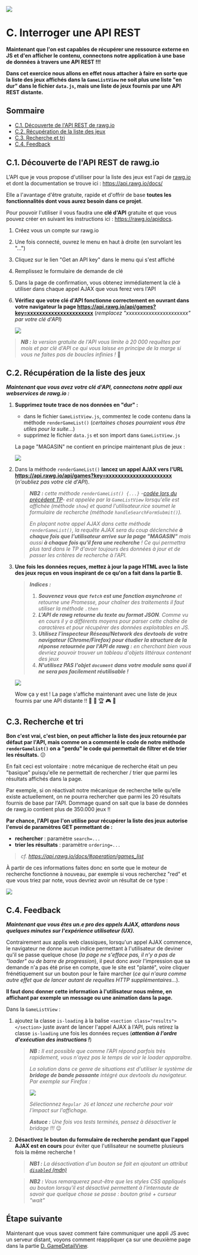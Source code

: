 <img src="images/readme/header-small.jpg" >

# C. Interroger une API REST <!-- omit in toc -->

**Maintenant que l'on est capables de récupérer une ressource externe en JS et d'en afficher le contenu, connectons notre application à une base de données à travers une API REST !!!**

**Dans cet exercice nous allons en effet nous attacher à faire en sorte que la liste des jeux affichés dans la `GameListView` ne soit plus une liste "en dur" dans le fichier `data.js`, mais une liste de jeux fournis par une API REST distante.**


## Sommaire <!-- omit in toc -->
- [C.1. Découverte de l'API REST de rawg.io](#c1-découverte-de-lapi-rest-de-rawgio)
- [C.2. Récupération de la liste des jeux](#c2-récupération-de-la-liste-des-jeux)
- [C.3. Recherche et tri](#c3-recherche-et-tri)
- [C.4. Feedback](#c4-feedback)


## C.1. Découverte de l'API REST de rawg.io
L'API que je vous propose d'utiliser pour la liste des jeux est l'api de [rawg.io](https://rawg.io/) et dont la documentation se trouve ici : https://api.rawg.io/docs/

Elle a l'avantage d'être gratuite, rapide et d'offrir de base **toutes les fonctionnalités dont vous aurez besoin dans ce projet**.

Pour pouvoir l'utiliser il vous faudra une **clé d'API** gratuite et que vous pouvez créer en suivant les instructions ici : https://rawg.io/apidocs.
1. Créez vous un compte sur rawg.io
2. Une fois connecté, ouvrez le menu en haut à droite (en survolant les "...")
3. Cliquez sur le lien "Get an API key" dans le menu qui s'est affiché
4. Remplissez le formulaire de demande de clé
5. Dans la page de confirmation, vous obtenez immédiatement la clé à utiliser dans chaque appel AJAX que vous ferez vers l'API
6. **Vérifiez que votre clé d'API fonctionne correctement en ouvrant dans votre navigateur la page https://api.rawg.io/api/games?key=xxxxxxxxxxxxxxxxxxxxxx** (_remplacez "xxxxxxxxxxxxxxxxxxxxxx" par votre clé d'API_)

	<img src="images/readme/rawg-games.png" >

> _**NB :** la version gratuite de l'API vous limite à 20 000 requêtes par mois et par clé d'API ce qui vous laisse en principe de la marge si vous ne faites pas de boucles infinies !_ 😬

## C.2. Récupération de la liste des jeux

_**Maintenant que vous avez votre clé d'API, connectons notre appli aux webservices de rawg.io :**_

1. **Supprimez toute trace de nos données en "dur" :**
	- dans le fichier `GameListView.js`, commentez le code contenu dans la méthode `renderGameList()` (_certaines choses pourraient vous être utiles pour la suite..._)
	- supprimez le fichier `data.js` et son import dans `GameListView.js`

	La page "MAGASIN" ne contient en principe maintenant plus de jeux :

	<img src="images/readme/gamelist-vide.png">

2. Dans la méthode `renderGameList()` **lancez un appel AJAX vers l'URL https://api.rawg.io/api/games?key=xxxxxxxxxxxxxxxxxxxxxx** (_n'oubliez pas votre clé d'API_).

	> _**NB2 :** cette méthode `renderGameList() {...}` -[codée lors du précédent TP](https://gitlab.univ-lille.fr/js/tp3/-/blob/main/E-poo-avancee.md#e5-gamelist)- est appelée par la `GameListView` lorsqu'elle est affichée (méthode `show`) et quand l'utilisateur.rice soumet le formulaire de recherche (méthode `handleSearchFormSubmit()`)._
	>
	> _En plaçant notre appel AJAX dans cette méthode `renderGameList()`, la requête AJAX sera du coup déclenchée **à chaque fois que l'utilisateur arrive sur la page "MAGASIN"** mais aussi **à chaque fois qu'il fera une recherche** ! Ce qui permettra plus tard dans le TP d'avoir toujours des données à jour et de passer les critères de recherche à l'API._

3. **Une fois les données reçues, mettez à jour la page HTML avec la liste des jeux reçus en vous inspirant de ce qu'on a fait dans la partie B.**

	> _**Indices :**_
	> 1. _**Souvenez vous que `fetch` est une fonction asynchrone** et retourne une Promesse, pour chaîner des traitements il faut utiliser la méthode `.then`_
	> 2. _**L'API de rawg retourne du texte au format JSON**. Comme vu en cours il y a différents moyens pour parser cette chaîne de caractères et pour récupérer des données exploitables en JS._
	> 3. _**Utilisez l'inspecteur Réseau/Network des devtools de votre navigateur (Chrome/Firefox) pour étudier la structure de la réponse retournée par l'API de rawg :** en cherchant bien vous devriez pouvoir trouver un tableau d'objets littéraux contenant des jeux_
	> 4. _**N'utilisez PAS l'objet `document` dans votre module sans quoi il ne sera pas facilement réutilisable !**_

	<img src="images/readme/gamelist-complete.png">

	Wow ça y est ! La page s'affiche maintenant avec une liste de jeux fournis par une API distante !! 🤘 🎉 🏆 🎮 🍻

## C.3. Recherche et tri

**Bon c'est vrai, c'est bien, on peut afficher la liste des jeux retournée par défaut par l'API, mais comme on a commenté le code de notre méthode `renderGamelist()` on a "perdu" le code qui permettait de filtrer et de trier les résultats.** 😕

En fait ceci est volontaire : notre mécanique de recherche était un peu "basique" puisqu'elle ne permettait de rechercher / trier que parmi les résultats affichés dans la page.

Par exemple, si on réactivait notre mécanique de recherche telle qu'elle existe actuellement, on ne pourra rechercher que parmi les 20 résultats fournis de base par l'API. Dommage quand on sait que la base de données de rawg.io contient plus de 350.000 jeux !!

**Par chance, l'API que l'on utilise pour récupérer la liste des jeux autorise l'envoi de paramètres GET permettant de :**
- **rechercher** : paramètre `search=...`
- **trier les résultats** : paramètre `ordering=...`

> _cf. https://api.rawg.io/docs/#operation/games_list_

À partir de ces informations faites donc en sorte que le moteur de recherche fonctionne à nouveau, par exemple si vous recherchez "red" et que vous triez par note, vous devriez avoir un résultat de ce type :

<img src="images/readme/gamelist-recherche.png">


## C.4. Feedback
_**Maintenant que vous êtes un.e pro des appels AJAX, attardons nous quelques minutes sur l'expérience utilisateur (UX).**_

Contrairement aux applis web classiques, lorsqu'un appel AJAX commence, le navigateur ne donne aucun indice permettant à l'utilisateur de deviner qu'il se passe quelque chose (_la page ne s'efface pas, il n'y a pas de "loader" ou de barre de progression_), il peut donc avoir l'impression que sa demande n'a pas été prise en compte, que le site est "planté", voire cliquer frénétiquement sur un bouton pour le faire marcher (_ce qui n'aura comme autre effet que de lancer autant de requêtes HTTP supplémentaires..._).

**Il faut donc donner cette information à l'utilisateur nous même, en affichant par exemple un message ou une animation dans la page.**

Dans la `GameListView` :
1. ajoutez la classe `is-loading` à la balise `<section class="results"></section>` juste avant de lancer l'appel AJAX à l'API, puis retirez la classe `is-loading` une fois les données reçues (_**attention à l'ordre d'exécution des instructions !**_)

	> _**NB :** Il est possible que comme l'API répond parfois très rapidement, vous n'ayez pas le temps de voir le loader apparaître._
	>
	> _La solution dans ce genre de situations est d'utiliser le système de **bridage de bande passante** intégré aux devtools du navigateur. Par exemple sur Firefox :_
	>
	> <img src="images/readme/firefox-throttle.png">
	>
	> _Sélectionnez `Regular 2G` et lancez une recherche pour voir l'impact sur l'affichage._
	>
	> _**Astuce :** Une fois vos tests terminés, pensez à désactiver le bridage !!!_ :wink:

2. **Désactivez le bouton du formulaire de recherche pendant que l'appel AJAX est en cours** pour éviter que l'utilisateur ne soumette plusieurs fois la même recherche !

	> _**NB1 :** La désactivation d'un bouton se fait en ajoutant un attribut [`disabled` (mdn)](https://developer.mozilla.org/fr/docs/Web/HTML/Attributes/disabled)_

	> _**NB2 :** Vous remarquerez peut-être que les styles CSS appliqués au bouton lorsqu'il est désactivé permettent à l'internaute de savoir que quelque chose se passe : bouton grisé + curseur "wait"_

## Étape suivante  <!-- omit in toc -->
Maintenant que vous savez comment faire communiquer une appli JS avec un serveur distant, voyons comment réappliquer ça sur une deuxième page dans la partie [D. GameDetailView](D-gamedetail.md).
